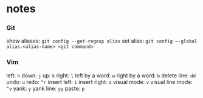 # notes

### Git
show aliases: `git config --get-regexp alias`
set alias: `git config —-global alias.<alias-name> <git command>`

### Vim
left: `h` 
down: `j` 
up: `k` 
right: `l` 
left by a word: `w` 
right by a word: `b`
delete line: `dd` 
undo: `u` 
redo: `^r` 
insert left: `i` 
insert right: `a`
visual mode: `v`
visual line mode: `^v`
yank: `y`
yank line: `yy`
paste: `p`